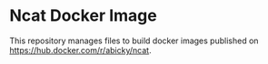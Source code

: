 # Ncat Docker Image

This repository manages files to build docker images published on https://hub.docker.com/r/abicky/ncat.
